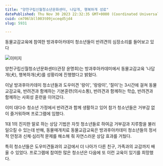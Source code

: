 ```yaml
---
title: "양천구립신월청소년문화센터, 나답개, 행복하개 성료"
datePublished: Thu Nov 30 2023 22:32:35 GMT+0000 (Coordinated Universal Time)
cuid: cm706lbll003t09jxceqd5jd4
slug: 5931

---
```



동물교감교육에 참여한 방과후아카데미 청소년들이 반려견의 심장소리를 들어보고 있다

![이미지](https://cdn.hashnode.com/res/hashnode/image/upload/v1739260157221/39b83fe6-dde2-4113-8c90-8eedf5ab8675.jpeg)

양천구립신월청소년문화센터(관장 윤명희)는 방과후아카데미에서 동물교감교육 '나답개(犬), 행복하개(犬)를 성황리에 진행했다고 밝혔다.

이날 방과후아카데미 청소년들과 도우미견 '랑이', '랑랑이', '절미'는 3시간에 걸쳐 동물교감교육, 반려견과 함께하는 기본훈련(의사소통), 반려견과 함께하는 학습, 반려견과 함께하는 사회성 훈련을 이어갔다.

이미 대다수 청소년 가정에서 반려견과 함께 생활하고 있어 참가 청소년들은 거부감 없이 즐거워하며 프로그램에 임했다.

1대 1의 진지한 말로 하는 상담 기법은 자칫 청소년들로 하여금 거부감과 지루함을 불러일으킬 수 있는데 반해, 동물매개치료 동물교감교육은 방과후아카데미 청소년들의 정서적 안정과 신체·심리적 문제를 해소해 줘 자연스러운 상담 효과를 거뒀다.

특히 청소년들은 도우미견들과의 교감에서 더 나아가 다른 친구, 가족과의 교감까지 배울 수 있었다. 프로그램에 참여한 많은 청소년은 다음에 또 이런 교육이 있기를 희망했다.